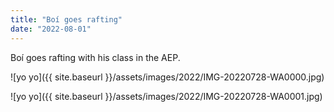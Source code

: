 ```yaml
---
title: "Boí goes rafting"
date: "2022-08-01"
---
```


Boí goes rafting with his class in the AEP.

![yo yo]({{ site.baseurl }}/assets/images/2022/IMG-20220728-WA0000.jpg)

![yo yo]({{ site.baseurl }}/assets/images/2022/IMG-20220728-WA0001.jpg)
